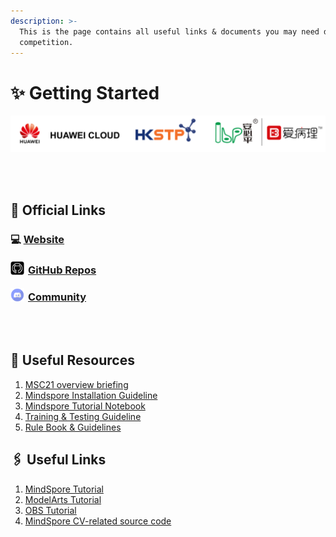 ```yaml
---
description: >-
  This is the page contains all useful links & documents you may need during the
  competition.
---
```


# ✨ Getting Started

![](.gitbook/assets/logos%20%282%29.png)


<br>
<br>

## 🔗 Official Links

### 💻 <a href='https://mindsporechallenge.com/' target='_blank'> Website

#### <img src='.gitbook/assets/github-icon.png' width=22 align='left' style='padding-right: 6px'/> 
### <a href="https://github.com/MindSporeChallenge21"> GitHub Repos </a>


#### <img src='.gitbook/assets/discord-logo.png' width=22 align='left' style='padding-right: 6px'/> 
### <a href="https://discord.gg/vNArdc2b"> Community </a>

<br><br>

## 📃 Useful Resources

1. [MSC21 overview briefing]()
2. [Mindspore Installation Guideline](./mindspore-tutorial/mindspore-installation-guide.md)
3. [Mindspore Tutorial Notebook](https://github.com/MindSporeChallenge21/resources/tree/main/notebook)
4. [Training & Testing Guideline](training-and-testing/traintest.md)
5. [Rule Book & Guidelines](rules/rules/README.md)


## 🖇 Useful Links

1. [MindSpore Tutorial](https://www.mindspore.cn/tutorials/en/r1.3/index.html)
2. [ModelArts Tutorial](https://support.huaweicloud.com/en-us/qs-modelarts/modelarts_06_0001.html)
3. [OBS Tutorial](https://support.huaweicloud.com/intl/en-us/obs/index.html)
4. [MindSpore CV-related source code](https://gitee.com/mindspore/mindspore/tree/master/model_zoo/official/cv)

